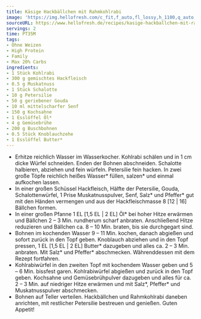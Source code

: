 ```yaml
---
title: Käsige Hackbällchen mit Rahmkohlrabi
image: 'https://img.hellofresh.com/c_fit,f_auto,fl_lossy,h_1100,q_auto,w_2600/hellofresh_s3/image/kasige-hackballchen-mit-rahmkohlrabi-d176c66c.jpg'
sourceURL: https://www.hellofresh.de/recipes/kasige-hackballchen-mit-rahmkohlrabi-62f6753c1facd49c2307bb7c
servings: 2
time: PT35M
tags:
- Ohne Weizen
- High Protein
- Family
- Max 20% Carbs
ingredients:
- 1 Stück Kohlrabi
- 300 g gemischtes Hackfleisch
- 0.5 g Muskatnuss
- 1 Stück Schalotte
- 10 g Petersilie
- 50 g geriebener Gouda
- 10 ml mittelscharfer Senf
- 150 g Kochsahne
- 1 Esslöffel Öl*
- 4 g Gemüsebrühe
- 200 g Buschbohnen
- 0.5 Stück Knoblauchzehe
- 1 Esslöffel Butter*
---
```


- Erhitze reichlich Wasser im Wasserkocher.  Kohlrabi schälen und in 1 cm dicke Würfel schneiden.  Enden der Bohnen abschneiden.  Schalotte halbieren, abziehen und fein würfeln.  Petersilie fein hacken.  In zwei große Töpfe reichlich heißes Wasser\* füllen, salzen\* und einmal aufkochen lassen.
- In einer großen Schüssel Hackfleisch, Hälfte der Petersilie, Gouda, Schalottenwürfel, 1 Prise Muskatnusspulver, Senf, Salz\* und Pfeffer\* gut mit den Händen vermengen und aus der Hackfleischmasse 8 [12 | 16] Bällchen formen.
- In einer großen Pfanne 1 EL [1,5 EL | 2 EL] Öl\* bei hoher Hitze erwärmen und Bällchen 2 – 3 Min. rundherum scharf anbraten. Anschließend Hitze reduzieren und Bällchen ca. 8 – 10 Min. braten, bis sie durchgegart sind.
- Bohnen im kochenden Wasser 9 – 11 Min. kochen, danach abgießen und sofort zurück in den Topf geben.  Knoblauch abziehen und in den Topf pressen, 1 EL [1,5 EL | 2 EL] Butter\* dazugeben und alles ca. 2 – 3 Min. anbraten. Mit Salz\* und Pfeffer\* abschmecken.  Währenddessen mit dem Rezept fortfahren.
- Kohlrabiwürfel in den zweiten Topf mit kochendem Wasser geben und 5 – 6 Min. bissfest garen. Kohlrabiwürfel abgießen und zurück in den Topf geben.  Kochsahne und Gemüsebrühpulver dazugeben und alles für ca. 2 – 3 Min. auf niedriger Hitze erwärmen und mit Salz\*, Pfeffer\* und Muskatnusspulver abschmecken.
- Bohnen auf Teller verteilen. Hackbällchen und Rahmkohlrabi daneben anrichten, mit restlicher Petersilie bestreuen und genießen.  Guten Appetit!
